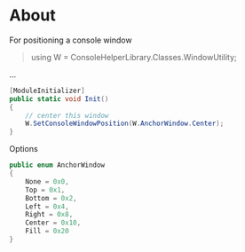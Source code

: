 ﻿# About

For positioning a console window

> using  W = ConsoleHelperLibrary.Classes.WindowUtility;

...

```csharp
[ModuleInitializer]
public static void Init()
{
    // center this window
    W.SetConsoleWindowPosition(W.AnchorWindow.Center);
}
```

Options

```csharp
public enum AnchorWindow
{
    None = 0x0,
    Top = 0x1,
    Bottom = 0x2,
    Left = 0x4,
    Right = 0x8,
    Center = 0x10,
    Fill = 0x20
}
```